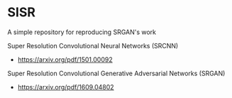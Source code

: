 # SISR
A simple repository for reproducing SRGAN's work

Super Resolution Convolutional Neural Networks (SRCNN)
- https://arxiv.org/pdf/1501.00092

Super Resolution Convolutional Generative Adversarial Networks (SRGAN)
- https://arxiv.org/pdf/1609.04802
